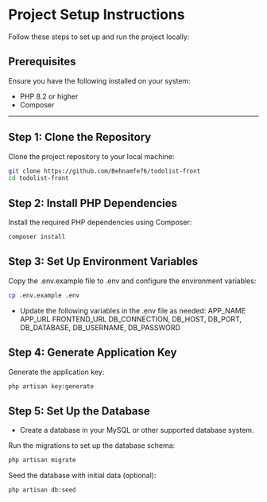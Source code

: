 # Project Setup Instructions

Follow these steps to set up and run the project locally:

## Prerequisites

Ensure you have the following installed on your system:
- PHP 8.2 or higher
- Composer

---

## Step 1: Clone the Repository

Clone the project repository to your local machine:

```bash
git clone https://github.com/Behnamfe76/todolist-front
cd todolist-front
```

## Step 2: Install PHP Dependencies
Install the required PHP dependencies using Composer:
```bash
composer install
```

## Step 3: Set Up Environment Variables
Copy the .env.example file to .env and configure the environment variables:
```bash
cp .env.example .env
```

* Update the following variables in the .env file as needed:
APP_NAME
APP_URL
FRONTEND_URL
DB_CONNECTION, DB_HOST, DB_PORT, DB_DATABASE, DB_USERNAME, DB_PASSWORD

## Step 4: Generate Application Key
Generate the application key:
```bash
php artisan key:generate
```

## Step 5: Set Up the Database
* Create a database in your MySQL or other supported database system.

Run the migrations to set up the database schema:
```bash
php artisan migrate
```

Seed the database with initial data (optional):
```bash
php artisan db:seed
```